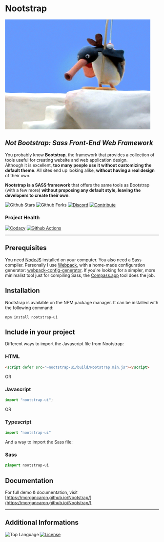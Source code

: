 # Nootstrap
[![Nootstrap](nootnoot.gif)](https://morgancaron.github.io/Nootstrap/)

## *Not Bootstrap: Sass Front-End Web Framework*
You probably know **Bootstrap**, the framework that provides a collection of tools useful for creating website and web application design.\
Although it is excellent, **too many people use it without customizing the default theme**. All sites end up looking alike, **without having a real design** of their own.

**Nootstrap is a SASS framework** that offers the same tools as Bootstrap (with a few more) **without proposing any default style, leaving the developers to create their own**.

![Github Stars](https://img.shields.io/github/stars/MorganCaron/Nootstrap?style=for-the-badge)
![Github Forks](https://img.shields.io/github/forks/MorganCaron/Nootstrap?style=for-the-badge)
[![Discord](https://img.shields.io/discord/268838260153909249?label=Chat&logo=Discord&style=for-the-badge)](https://discord.gg/mxZvun4)
[![Contribute](https://img.shields.io/badge/-Contribute-blue?style=for-the-badge)](CONTRIBUTING.md)

### Project Health
[![Codacy](https://img.shields.io/codacy/grade/c6b8bceeb4884d39b657e8a3fa460376?logo=Codacy&style=for-the-badge)](https://www.codacy.com/manual/MorganCaron/Nootstrap)
[![Github Actions](https://img.shields.io/github/workflow/status/MorganCaron/Nootstrap/Documentation%20deployment?logo=Github&style=for-the-badge)](https://github.com/MorganCaron/Nootstrap/actions?query=workflow%3A%22Documentation+deployment%22)

---

## Prerequisites

You need [NodeJS](https://nodejs.org/en/download/) installed on your computer.
You also need a Sass compiler. Personally I use [Webpack](https://webpack.js.org), with a home-made configuration generator: [webpack-config-generator](https://github.com/MorganCaron/webpack-config-generator).
If you're looking for a simpler, more minimalist tool just for compiling Sass, the [Compass.app](https://compass.kkbox.com) tool does the job.

## Installation

Nootstrap is available on the NPM package manager. It can be installed with the following command:

```console
npm install nootstrap-ui
```

## Include in your project

Different ways to import the Javascript file from Nootstrap:

### HTML
```html
<script defer src="~nootstrap-ui/build/Nootstrap.min.js"></script>
```
OR
### Javascript
```js
import "nootstrap-ui";
```
OR
### Typescript
```ts
import "nootstrap-ui"
```

And a way to import the Sass file:

### Sass
```sass
@import nootstrap-ui
```


## Documentation

For full demo & documentation, visit [https://morgancaron.github.io/Nootstrap/](https://morgancaron.github.io/Nootstrap/)

---

## Additional Informations
![Top Language](https://img.shields.io/github/languages/top/MorganCaron/Nootstrap?style=for-the-badge)
[![License](https://img.shields.io/github/license/MorganCaron/Nootstrap?style=for-the-badge)](https://github.com/MorganCaron/Nootstrap/blob/master/LICENSE)
